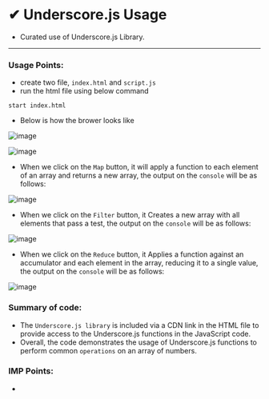 # ✔ Underscore.js Usage
- Curated use of Underscore.js Library.

****

### Usage Points:
- create two file, `index.html` and `script.js`
- run the html file using below command
```
start index.html
```
- Below is how the brower looks like 

![image](https://github.com/akash-rajak/JavaScript-Usage/assets/57003737/800ce408-d322-49d9-9193-be3d87bc8e83)

![image](https://github.com/akash-rajak/JavaScript-Usage/assets/57003737/9c8198e0-232b-4568-9322-7010c683647b)

- When we click on the `Map` button, it will apply a function to each element of an array and returns a new array, the output on the `console` will be as follows:

![image](https://github.com/akash-rajak/JavaScript-Usage/assets/57003737/a259b937-c2fa-4526-b675-a8cf94a13c24)

- When we click on the `Filter` button, it Creates a new array with all elements that pass a test, the output on the `console` will be as follows:

![image](https://github.com/akash-rajak/JavaScript-Usage/assets/57003737/41aa6db7-f2af-4136-89cd-686c790ec0e4)

- When we click on the `Reduce` button, it Applies a function against an accumulator and each element in the array, reducing it to a single value, the output on the `console` will be as follows:

![image](https://github.com/akash-rajak/JavaScript-Usage/assets/57003737/2e3177a1-089a-4218-9431-885a003009ed)

### Summary of code:
- The `Underscore.js library` is included via a CDN link in the HTML file to provide access to the Underscore.js functions in the JavaScript code.
- Overall, the code demonstrates the usage of Underscore.js functions to perform common `operations` on an array of numbers.

### IMP Points:
- 
